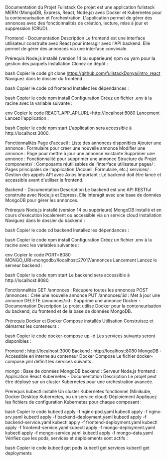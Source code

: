 Documentation du Projet Fullstack
Ce projet est une application fullstack MERN (MongoDB, Express, React, Node.js) avec Docker et Kubernetes pour la conteneurisation et l'orchestration. L'application permet de gérer des annonces avec des fonctionnalités de création, lecture, mise à jour et suppression (CRUD).

Frontend - Documentation
Description
Le frontend est une interface utilisateur construite avec React pour interagir avec l'API backend. Elle permet de gérer des annonces via une interface conviviale.

Prérequis
Node.js installé (version 14 ou supérieure)
npm ou yarn pour la gestion des paquets
Installation
Clonez ce dépôt :

bash
Copier le code
git clone https://github.com/fullstackDonya/intro_react
Naviguez dans le dossier du frontend :

bash
Copier le code
cd frontend
Installez les dépendances :

bash
Copier le code
npm install
Configuration
Créez un fichier .env à la racine avec la variable suivante :

env
Copier le code
REACT_APP_API_URL=http://localhost:8080
Lancement
Lancez l'application :

bash
Copier le code
npm start
L'application sera accessible à http://localhost:3000.

Fonctionnalités
Page d'accueil : Liste des annonces disponibles
Ajouter une annonce : Formulaire pour créer une nouvelle annonce
Modifier une annonce : Page pour mettre à jour une annonce existante
Supprimer une annonce : Fonctionnalité pour supprimer une annonce
Structure du Projet
components/ : Composants réutilisables de l'interface utilisateur
pages/ : Pages principales de l'application (Accueil, Formulaire, etc.)
services/ : Gestion des appels API avec Axios
Important : Le backend doit être lancé et accessible avant d'utiliser le frontend.

Backend - Documentation
Description
Le backend est une API RESTful construite avec Node.js et Express. Elle interagit avec une base de données MongoDB pour gérer les annonces.

Prérequis
Node.js installé (version 14 ou supérieure)
MongoDB installé et en cours d'exécution localement ou accessible via un service cloud
Installation
Naviguez dans le dossier du backend :

bash
Copier le code
cd backend
Installez les dépendances :

bash
Copier le code
npm install
Configuration
Créez un fichier .env à la racine avec les variables suivantes :

env
Copier le code
PORT=8080
MONGO_URI=mongodb://localhost:27017/annonces
Lancement
Lancez le serveur backend :

bash
Copier le code
npm start
Le backend sera accessible à http://localhost:8080.

Fonctionnalités
GET /annonces : Récupère toutes les annonces
POST /annonces : Crée une nouvelle annonce
PUT /annonces/:id : Met à jour une annonce
DELETE /annonces/:id : Supprime une annonce
Docker - Documentation
Description
Le projet utilise Docker pour la conteneurisation du backend, du frontend et de la base de données MongoDB.

Prérequis
Docker et Docker Compose installés
Utilisation
Construisez et démarrez les conteneurs :

bash
Copier le code
docker-compose up -d
Les services suivants seront disponibles :

Frontend : http://localhost:3000
Backend : http://localhost:8080
MongoDB : Accessible en interne au conteneur
Docker Compose
Le fichier docker-compose.yml définit les services suivants :

mongo : Base de données MongoDB
backend : Serveur Node.js
frontend : Application React
Kubernetes - Documentation
Description
Le projet peut être déployé sur un cluster Kubernetes pour une orchestration avancée.

Prérequis
kubectl installé
Un cluster Kubernetes fonctionnel (Minikube, Docker Desktop Kubernetes, ou un service cloud)
Déploiement
Appliquez les fichiers de configuration Kubernetes pour chaque composant :

bash
Copier le code
kubectl apply -f nginx-pod.yaml
kubectl apply -f nginx-srv.yaml
kubectl apply -f backend-deployment.yaml
kubectl apply -f backend-service.yaml
kubectl apply -f frontend-deployment.yaml
kubectl apply -f frontend-service.yaml
kubectl apply -f mongo-deployment.yaml
kubectl apply -f mongo-service.yaml
kubectl apply -f mongo-data.yaml
Vérifiez que les pods, services et déploiements sont actifs :

bash
Copier le code
kubectl get pods
kubectl get services
kubectl get deployments

